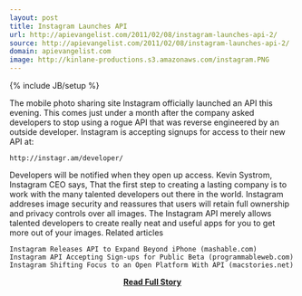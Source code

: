 ```yaml
---
layout: post
title: Instagram Launches API
url: http://apievangelist.com/2011/02/08/instagram-launches-api-2/
source: http://apievangelist.com/2011/02/08/instagram-launches-api-2/
domain: apievangelist.com
image: http://kinlane-productions.s3.amazonaws.com/instagram.PNG
---
```

{% include JB/setup %}<p>The mobile photo sharing site Instagram officially launched an API this evening.
This comes just under a month after the company asked developers to stop using a rogue API that was reverse engineered by an outside developer.
Instagram is accepting signups for access to their new API at:

	http://instagr.am/developer/

Developers will be notified when they open up access.
Kevin Systrom, Instagram CEO says, That the first step to creating a lasting company is to work with the many talented developers out there in the world.
Instagram addreses image security and reassures that users will retain full ownership and privacy controls over all images.
The Instagram API merely allows talented developers to create really neat and useful apps for you to get more out of your images.
Related articles

	Instagram Releases API to Expand Beyond iPhone (mashable.com)
	Instagram API Accepting Sign-ups for Public Beta (programmableweb.com)
	Instagram Shifting Focus to an Open Platform With API (macstories.net)

</p>
<center><p><a href="http://apievangelist.com/2011/02/08/instagram-launches-api-2/" style='padding:25px; font-sze:18px; font-weight: bold;'>Read Full Story</a></p></center>
